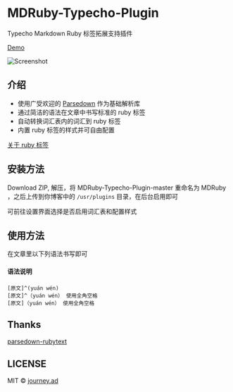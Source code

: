 # MDRuby-Typecho-Plugin
Typecho Markdown Ruby 标签拓展支持插件

[Demo](https://imjad.cn/archives/code/markdown-ruby-tag-extension-plugin-test)

![Screenshot](https://img.imjad.cn/images/2017/12/07/Screenshot-20171207133533-1552x850.png)
## 介绍
- 使用广受欢迎的 [Parsedown](https://github.com/erusev/parsedown) 作为基础解析库
- 通过简洁的语法在文章中书写标准的 ruby 标签
- 自动转换词汇表内的词汇到 ruby 标签
- 内置 ruby 标签的样式并可自由配置

[关于 ruby 标签](https://www.w3.org/International/articles/ruby/)

## 安装方法
Download ZIP, 解压，将 MDRuby-Typecho-Plugin-master 重命名为 MDRuby ，之后上传到你博客中的 `/usr/plugins` 目录，在后台启用即可

可前往设置界面选择是否启用词汇表和配置样式

## 使用方法
在文章里以下列语法书写即可

#### 语法说明
```
[原文]^(yuán wén)
[原文]^（yuán wén） 使用全角空格
[原文]（yuán wén） 使用全角空格
```

## Thanks

[parsedown-rubytext](https://github.com/noisan/parsedown-rubytext)

## LICENSE

MIT © [journey.ad](https://github.com/journey-ad/)
